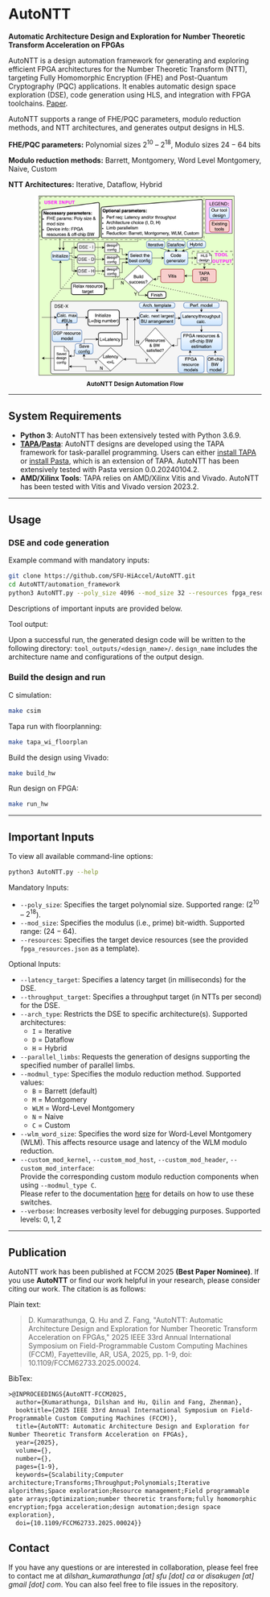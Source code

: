 # AutoNTT

**Automatic Architecture Design and Exploration for Number Theoretic Transform Acceleration on FPGAs**

AutoNTT is a design automation framework for generating and exploring efficient FPGA architectures for the Number Theoretic Transform (NTT), targeting Fully Homomorphic Encryption (FHE) and Post-Quantum Cryptography (PQC) applications. It enables automatic design space exploration (DSE), code generation using HLS, and integration with FPGA toolchains. [Paper](https://ieeexplore.ieee.org/document/11008967). 

AutoNTT supports a range of FHE/PQC parameters, modulo reduction methods, and NTT architectures, and generates output designs in HLS.

**FHE/PQC parameters:** Polynomial sizes $2^{10}$ – $2^{18}$, Modulo sizes $24 - 64$ bits

**Modulo reduction methods:** Barrett, Montgomery, Word Level Montgomery, Naive, Custom

**NTT Architectures:** Iterative, Dataflow, Hybrid


<div align="center">
  <img src="images/DSE_flowchart.png" alt="Diagram" width="400"/><br>
  <sub><b>AutoNTT Design Automation Flow</b></sub>
</div>

---

## System Requirements

- **Python 3**: AutoNTT has been extensively tested with Python 3.6.9.
- **[TAPA](https://github.com/UCLA-VAST/tapa)/[Pasta](https://github.com/SFU-HiAccel/pasta)**: AutoNTT designs are developed using the TAPA framework for task-parallel programming. Users can either [install TAPA](https://tapa.readthedocs.io/en/main/user/installation.html) or [install Pasta](https://github.com/SFU-HiAccel/pasta#installation), which is an extension of TAPA. AutoNTT has been extensively tested with Pasta version 0.0.20240104.2.
- **AMD/Xilinx Tools**: TAPA relies on AMD/Xilinx Vitis and Vivado. AutoNTT has been tested with Vitis and Vivado version 2023.2.

---

## Usage

### DSE and code generation

Example command with mandatory inputs:

```bash
git clone https://github.com/SFU-HiAccel/AutoNTT.git
cd AutoNTT/automation_framework
python3 AutoNTT.py --poly_size 4096 --mod_size 32 --resources fpga_resources.json
```
Descriptions of important inputs are provided below.

Tool output:

Upon a successful run, the generated design code will be written to the following directory: `tool_outputs/<design_name>/`. `design_name` includes the architecture name and configurations of the output design.

### Build the design and run

C simulation:

```bash
make csim
```
Tapa run with floorplanning:

```bash
make tapa_wi_floorplan
```

Build the design using Vivado:

```bash
make build_hw
```

Run design on FPGA:

```bash
make run_hw
```

---

## Important Inputs

To view all available command-line options:

```bash
python3 AutoNTT.py --help
```

Mandatory Inputs:

- `--poly_size`: Specifies the target polynomial size. Supported range: ($2^{10}$ – $2^{18}$).  
- `--mod_size`: Specifies the modulus (i.e., prime) bit-width. Supported range: $(24 - 64)$.  
- `--resources`: Specifies the target device resources (see the provided `fpga_resources.json` as a template).  

Optional Inputs:

- `--latency_target`: Specifies a latency target (in milliseconds) for the DSE.
- `--throughput_target`: Specifies a throughput target (in NTTs per second) for the DSE.
- `--arch_type`: Restricts the DSE to specific architecture(s). Supported architectures:
  - `I` = Iterative
  - `D` = Dataflow
  - `H` = Hybrid
- `--parallel_limbs`: Requests the generation of designs supporting the specified number of parallel limbs.  
- `--modmul_type`: Specifies the modulo reduction method. Supported values:
  - `B` = Barrett (default)  
  - `M` = Montgomery  
  - `WLM` = Word-Level Montgomery  
  - `N` = Naive  
  - `C` = Custom  
- `--wlm_word_size`: Specifies the word size for Word-Level Montgomery (WLM). This affects resource usage and latency of the WLM modulo reduction.  
- `--custom_mod_kernel`, `--custom_mod_host`, `--custom_mod_header`, `--custom_mod_interface`:  
  Provide the corresponding custom modulo reduction components when using `--modmul_type C`.  
  Please refer to the documentation [here](https://github.com/SFU-HiAccel/AutoNTT/tree/main/examples/modmul_types/custom_reductions) for details on how to use these switches.  
- `--verbose`: Increases verbosity level for debugging purposes. Supported levels: $0,1,2$

---

## Publication

AutoNTT work has been published at FCCM 2025 **(Best Paper Nominee)**. If you use **AutoNTT** or find our work helpful in your research, please consider citing our work. The citation is as follows:

Plain text:
> D. Kumarathunga, Q. Hu and Z. Fang, "AutoNTT: Automatic Architecture Design and Exploration for Number Theoretic Transform Acceleration on FPGAs," 2025 IEEE 33rd Annual International Symposium on Field-Programmable Custom Computing Machines (FCCM), Fayetteville, AR, USA, 2025, pp. 1-9, doi: 10.1109/FCCM62733.2025.00024.

BibTex:
```
>@INPROCEEDINGS{AutoNTT-FCCM2025,
  author={Kumarathunga, Dilshan and Hu, Qilin and Fang, Zhenman},
  booktitle={2025 IEEE 33rd Annual International Symposium on Field-Programmable Custom Computing Machines (FCCM)}, 
  title={AutoNTT: Automatic Architecture Design and Exploration for Number Theoretic Transform Acceleration on FPGAs}, 
  year={2025},
  volume={},
  number={},
  pages={1-9},
  keywords={Scalability;Computer architecture;Transforms;Throughput;Polynomials;Iterative algorithms;Space exploration;Resource management;Field programmable gate arrays;Optimization;number theoretic transform;fully homomorphic encryption;fpga acceleration;design automation;design space exploration},
  doi={10.1109/FCCM62733.2025.00024}}
```

## Contact

If you have any questions or are interested in collaboration, please feel free to contact me at _dilshan_kumarathunga [at] sfu [dot] ca_ or _disakugen [at] gmail [dot] com_. You can also feel free to file issues in the repository.
